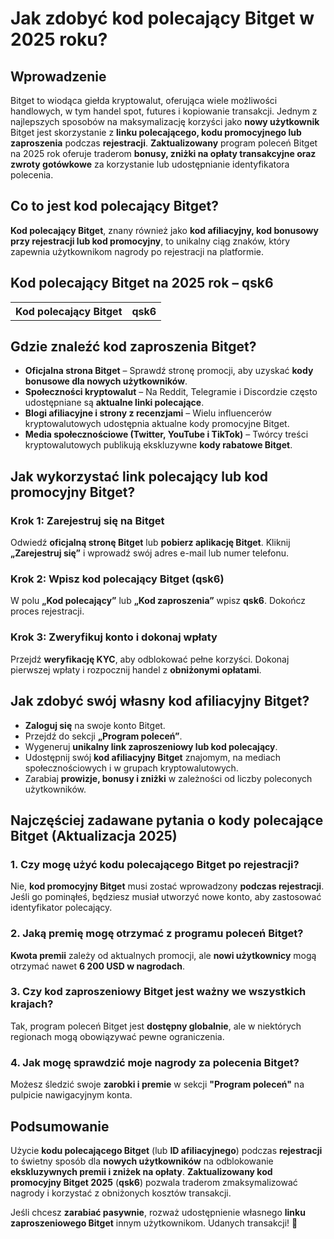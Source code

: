 <h1>Jak zdobyć kod polecający Bitget w 2025 roku?</h1>

<h2>Wprowadzenie</h2>
<p>Bitget to wiodąca giełda kryptowalut, oferująca wiele możliwości handlowych, w tym handel spot, futures i kopiowanie transakcji. Jednym z najlepszych sposobów na maksymalizację korzyści jako <strong>nowy użytkownik</strong> Bitget jest skorzystanie z <strong>linku polecającego, kodu promocyjnego lub zaproszenia</strong> podczas <strong>rejestracji</strong>. <strong>Zaktualizowany</strong> program poleceń Bitget na 2025 rok oferuje traderom <strong>bonusy, zniżki na opłaty transakcyjne oraz zwroty gotówkowe</strong> za korzystanie lub udostępnianie identyfikatora polecenia.</p>

<h2>Co to jest kod polecający Bitget?</h2>
<p><strong>Kod polecający Bitget</strong>, znany również jako <strong>kod afiliacyjny, kod bonusowy przy rejestracji lub kod promocyjny</strong>, to unikalny ciąg znaków, który zapewnia użytkownikom nagrody po rejestracji na platformie.</p>

<h2>Kod polecający Bitget na 2025 rok – qsk6</h2>
<table>
        <tr>
            <th>Kod polecający Bitget</th>
            <th>qsk6</th>
        </tr>
</table>

<h2>Gdzie znaleźć kod zaproszenia Bitget?</h2>
    <ul>
        <li><strong>Oficjalna strona Bitget</strong> – Sprawdź stronę promocji, aby uzyskać <strong>kody bonusowe dla nowych użytkowników</strong>.</li>
        <li><strong>Społeczności kryptowalut</strong> – Na Reddit, Telegramie i Discordzie często udostępniane są <strong>aktualne linki polecające</strong>.</li>
        <li><strong>Blogi afiliacyjne i strony z recenzjami</strong> – Wielu influencerów kryptowalutowych udostępnia aktualne kody promocyjne Bitget.</li>
        <li><strong>Media społecznościowe (Twitter, YouTube i TikTok)</strong> – Twórcy treści kryptowalutowych publikują ekskluzywne <strong>kody rabatowe Bitget</strong>.</li>
    </ul>

<h2>Jak wykorzystać link polecający lub kod promocyjny Bitget?</h2>
<h3>Krok 1: Zarejestruj się na Bitget</h3>
<p>Odwiedź <strong>oficjalną stronę Bitget</strong> lub <strong>pobierz aplikację Bitget</strong>. Kliknij <strong>„Zarejestruj się”</strong> i wprowadź swój adres e-mail lub numer telefonu.</p>

<h3>Krok 2: Wpisz kod polecający Bitget (qsk6)</h3>
<p>W polu <strong>„Kod polecający”</strong> lub <strong>„Kod zaproszenia”</strong> wpisz <strong>qsk6</strong>. Dokończ proces rejestracji.</p>

<h3>Krok 3: Zweryfikuj konto i dokonaj wpłaty</h3>
<p>Przejdź <strong>weryfikację KYC</strong>, aby odblokować pełne korzyści. Dokonaj pierwszej wpłaty i rozpocznij handel z <strong>obniżonymi opłatami</strong>.</p>

<h2>Jak zdobyć swój własny kod afiliacyjny Bitget?</h2>
    <ul>
        <li><strong>Zaloguj się</strong> na swoje konto Bitget.</li>
        <li>Przejdź do sekcji <strong>„Program poleceń”</strong>.</li>
        <li>Wygeneruj <strong>unikalny link zaproszeniowy lub kod polecający</strong>.</li>
        <li>Udostępnij swój <strong>kod afiliacyjny Bitget</strong> znajomym, na mediach społecznościowych i w grupach kryptowalutowych.</li>
        <li>Zarabiaj <strong>prowizje, bonusy i zniżki</strong> w zależności od liczby poleconych użytkowników.</li>
    </ul>

<h2>Najczęściej zadawane pytania o kody polecające Bitget (Aktualizacja 2025)</h2>

<h3>1. Czy mogę użyć kodu polecającego Bitget po rejestracji?</h3>
<p>Nie, <strong>kod promocyjny Bitget</strong> musi zostać wprowadzony <strong>podczas rejestracji</strong>. Jeśli go pominąłeś, będziesz musiał utworzyć nowe konto, aby zastosować identyfikator polecający.</p>

<h3>2. Jaką premię mogę otrzymać z programu poleceń Bitget?</h3>
<p><strong>Kwota premii</strong> zależy od aktualnych promocji, ale <strong>nowi użytkownicy</strong> mogą otrzymać nawet <strong>6 200 USD w nagrodach</strong>.</p>

<h3>3. Czy kod zaproszeniowy Bitget jest ważny we wszystkich krajach?</h3>
<p>Tak, program poleceń Bitget jest <strong>dostępny globalnie</strong>, ale w niektórych regionach mogą obowiązywać pewne ograniczenia.</p>

<h3>4. Jak mogę sprawdzić moje nagrody za polecenia Bitget?</h3>
<p>Możesz śledzić swoje <strong>zarobki i premie</strong> w sekcji <strong>"Program poleceń"</strong> na pulpicie nawigacyjnym konta.</p>

<h2>Podsumowanie</h2>
<p>Użycie <strong>kodu polecającego Bitget</strong> (lub <strong>ID afiliacyjnego</strong>) podczas <strong>rejestracji</strong> to świetny sposób dla <strong>nowych użytkowników</strong> na odblokowanie <strong>ekskluzywnych premii i zniżek na opłaty</strong>. <strong>Zaktualizowany kod promocyjny Bitget 2025</strong> (<strong>qsk6</strong>) pozwala traderom zmaksymalizować nagrody i korzystać z obniżonych kosztów transakcji.</p>
<p>Jeśli chcesz <strong>zarabiać pasywnie</strong>, rozważ udostępnienie własnego <strong>linku zaproszeniowego Bitget</strong> innym użytkownikom. Udanych transakcji! 🚀</p>
</body>
</html>
